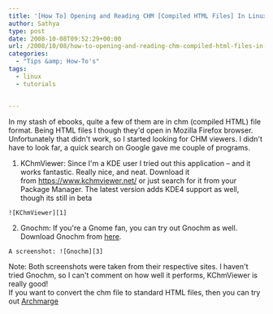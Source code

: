 ```yaml
---
title: '[How To] Opening and Reading CHM [Compiled HTML Files] In Linux'
author: Sathya
type: post
date: 2008-10-08T09:52:29+00:00
url: /2008/10/08/how-to-opening-and-reading-chm-compiled-html-files-in-linux/
categories:
  - "Tips &amp; How-To's"
tags:
  - linux
  - tutorials


---
```

In my stash of ebooks, quite a few of them are in chm (compiled HTML) file format. Being HTML files I though they'd open in Mozilla Firefox browser. Unfortunately that didn't work, so I started looking for CHM viewers. I didn't have to look far, a quick search on Google gave me couple of programs.

  1. KChmViewer: Since I'm a KDE user I tried out this application &#8211; and it works fantastic. Really nice, and neat. Download it from <https://www.kchmviewer.net/> or just search for it from your Package Manager. The latest version adds KDE4 support as well, though its still in beta
  
    ![KChmViewer][1]
  2. Gnochm: If you're a Gnome fan, you can try out Gnochm as well. Download Gnochm from [here][2].
  
    A screenshot: ![Gnochm][3]

<div>
  Note: Both screenshots were taken from their respective sites. I haven't tried Gnochm, so I can't comment on how well it performs, KChmViewer is really good!
</div>

<div>
  If you want to convert the chm file to standard HTML files, then you can try out <a href="https://archmage.sourceforge.net/">Archmarge</a>
</div>

 [1]: https://www.kchmviewer.net/screenshots/thumb_snapshot4.png
 [2]: https://gnochm.sourceforge.net/
 [3]: https://gnochm.sourceforge.net/gnochm-large.png
